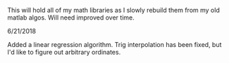 This will hold all of my math libraries as I slowly rebuild them from my old matlab algos. Will need improved over time.

6/21/2018

Added a linear regression algorithm. Trig interpolation has been fixed, but I'd like to figure out arbitrary ordinates.